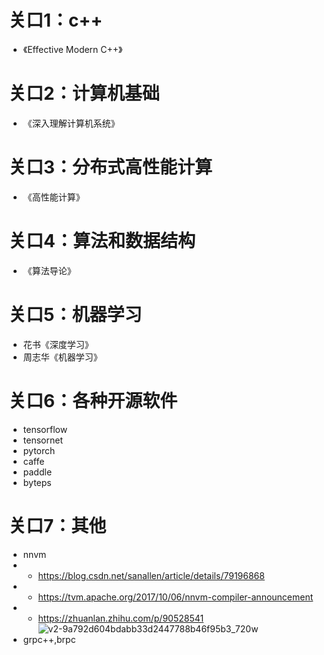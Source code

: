 
# 关口1：c++
- 《Effective Modern C++》
# 关口2：计算机基础
- 《深入理解计算机系统》
# 关口3：分布式高性能计算
- 《高性能计算》
# 关口4：算法和数据结构
- 《算法导论》
# 关口5：机器学习
- 花书《深度学习》
- 周志华《机器学习》
# 关口6：各种开源软件
- tensorflow
- tensornet
- pytorch
- caffe
- paddle
- byteps
# 关口7：其他
- nnvm
- - https://blog.csdn.net/sanallen/article/details/79196868 
- - https://tvm.apache.org/2017/10/06/nnvm-compiler-announcement
- - https://zhuanlan.zhihu.com/p/90528541
![v2-9a792d604bdabb33d2447788b46f95b3_720w](https://user-images.githubusercontent.com/3402281/146183922-23db1e49-d051-4ae3-92a4-fd42d800e56d.jpeg)
- grpc++,brpc
